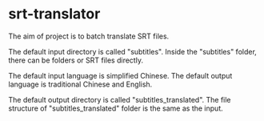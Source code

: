 # srt-translator

The aim of project is to batch translate SRT files.

The default input directory is called "subtitles".
Inside the "subtitles" folder, there can be folders or SRT files directly.

The default input language is simplified Chinese.
The default output language is traditional Chinese and English.

The default output directory is called "subtitles_translated".
The file structure of "subtitles_translated" folder is the same as the input. 